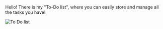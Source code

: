 Hello! There is my "To-Do list", where you can easily store and manage all the tasks you have!

![To Do list](https://user-images.githubusercontent.com/65032704/233852813-66e05161-0110-413a-8821-54d9f7fb8390.png)
